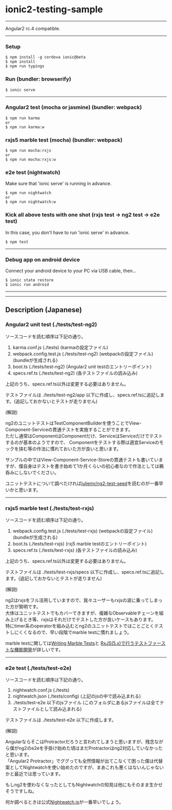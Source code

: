 # ionic2-testing-sample

---

Angular2 rc.4 compatible.

---

### Setup
```
$ npm install -g cordova ionic@beta
$ npm install
$ npm run typings
```

### Run (bundler: browserify)
```
$ ionic serve
```

---

### Angular2 test (mocha or jasmine) (bundler: webpack)
```
$ npm run karma
or
$ npm run karma:w
```

### rxjs5 marble test (mocha) (bundler: webpack)
```
$ npm run mocha:rxjs
or
$ npm run mocha:rxjs:w
```

### e2e test (nightwatch)
Make sure that 'ionic serve' is running in advance.
```
$ npm run nightwatch
or
$ npm run nightwatch:w
```

### Kick all above tests with one shot (rxjs test -> ng2 test -> e2e test)
In this case, you don't have to run 'ionic serve' in advance.
```
$ npm test
```

---

### Debug app on android device
Connect your android device to your PC via USB cable, then...
```
$ ionic state restore
$ ionic run android
``` 

---

---

## Description (Japanese)

### Angular2 unit test (./tests/test-ng2)

ソースコードを読む順序は下記の通り。
1. karma.conf.js (./tests) (karmaの設定ファイル)
1. webpack.config.test.js (./tests/test-ng2) (webpackの設定ファイル) (bundleが生成される)
1. boot.ts (./tests/test-ng2) (Angular2 unit testのエントリーポイント)
1. specs.ref.ts (./tests/test-ng2) (各テストファイルの読み込み)

上記のうち、specs.ref.ts以外は変更する必要はありません。

テストファイルは ./tests/test-ng2/app 以下に作成し、specs.ref.tsに追記します。(追記しておかないとテストが走りません)

(解説)

ng2のユニットテストはTestComponentBuilderを使うことでView-Component-Serviceの貫通テストを実施することができます。  
ただし通常はComponentはComponentだけ、ServiceはServiceだけでテストするのが基本のようですので、
Componentをテストする際は適宜Serviceのモックを挟む等の作法に慣れておいた方が良いと思います。

サンプルの中ではView-Component-Service-Storeの貫通テストも書いていますが、僕自身はテストを書き始めて1か月くらいの初心者なので作法としては鵜呑みにしないでください。

ユニットテストについて調べたければ[juliemr/ng2-test-seed](https://github.com/juliemr/ng2-test-seed)を読むのが一番早いかと思います。

---

### rxjs5 marble test (./tests/test-rxjs)

ソースコードを読む順序は下記の通り。
1. webpack.config.test.js (./tests/test-rxjs) (webpackの設定ファイル) (bundleが生成される)
1. boot.ts (./tests/test-rxjs) (rxj5 marble testのエントリーポイント)
1. specs.ref.ts (./tests/test-rxjs) (各テストファイルの読み込み)

上記のうち、specs.ref.ts以外は変更する必要はありません。

テストファイルは ./tests/test-rxjs/specs 以下に作成し、specs.ref.tsに追記します。(追記しておかないとテストが走りません)

(解説)

ng2はrxjsをフル活用していますので、我々ユーザーもrxjsの波に乗ってしまった方が賢明です。  
大体はユニットテストでもカバーできますが、複雑なObservableチェーンを組み上げるとき等、rxjsはそれだけでテストした方が良いケースもあります。  
特にtimer系のoperatorを組み込むとng2のユニットテストではことごとくテストしにくくなるので、早い段階でmarble testに慣れましょう。

marble testに関しては[Writing Marble Tests](https://github.com/ReactiveX/rxjs/blob/master/doc/writing-marble-tests.md)と
[RxJS(5.x)で行うテストファーストな機能開発](http://blog.mmmcorp.co.jp/blog/2016/06/25/testing-rxjs-5/)が詳しいです。

---

### e2e test (./tests/test-e2e)

ソースコードを読む順序は下記の通り。
1. nightwatch.conf.js (./tests) 
1. nightwatch.json (./tests/config) (上記のjsの中で読み込まれる)
1. ./tests/test-e2e 以下のjsファイル (このフォルダにあるjsファイルは全てテストファイルとして読み込まれる)

テストファイルは ./tests/test-e2e 以下に作成します。

(解説)

AngularならそこはProtractorだろうと言われてしまうと思いますが、残念ながら僕がng2のe2eを手掛け始めた頃はまだProtractorはng2対応していなかったと思います。  
「Angular2 Protractor」でググっても全然情報が出てこなくて困った僕は代替案としてNightwatchを使い始めたのですが、まあこれも悪くはないんじゃないかと最近では思っています。

もしng2を使わなくなったとしてもNightwatchの知見は他にもそのまま生かせそうですしね。

何か調べるときは公式[Nightwatch.js](http://nightwatchjs.org/)が一番早いでしょう。
